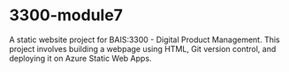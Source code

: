 # 3300-module7
A static website project for BAIS:3300 - Digital Product Management. This project involves building a webpage using HTML, Git version control, and deploying it on Azure Static Web Apps.
